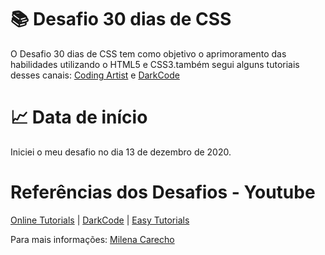  # 📚 Desafio 30 dias de CSS 

O Desafio 30 dias de CSS tem como objetivo o aprimoramento das habilidades utilizando o HTML5 e CSS3.também segui alguns tutoriais desses canais: [Coding Artist](https://www.youtube.com/channel/UC15exV5s79D_aYGADudlwpQ) e [DarkCode](https://www.youtube.com/channel/UCD3KVjbb7aq2OiOffuungzw)

# 📈 Data de início

Iniciei o meu desafio no dia 13 de dezembro de 2020. 

# Referências dos Desafios - Youtube

[Online Tutorials](https://www.youtube.com/channel/UCbwXnUipZsLfUckBPsC7Jog) | [DarkCode](https://www.youtube.com/channel/UCD3KVjbb7aq2OiOffuungzw) | [Easy Tutorials](https://www.youtube.com/channel/UCkjoHfkLEy7ZT4bA2myJ8xA)

Para mais informações: [Milena Carecho](https://github.com/MilenaCarecho/30diasDeCSS#id01)
